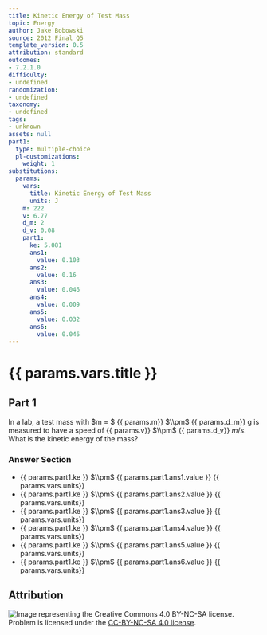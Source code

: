```yaml
---
title: Kinetic Energy of Test Mass
topic: Energy
author: Jake Bobowski
source: 2012 Final Q5
template_version: 0.5
attribution: standard
outcomes:
- 7.2.1.0
difficulty:
- undefined
randomization:
- undefined
taxonomy:
- undefined
tags:
- unknown
assets: null
part1:
  type: multiple-choice
  pl-customizations:
    weight: 1
substitutions:
  params:
    vars:
      title: Kinetic Energy of Test Mass
      units: J
    m: 222
    v: 6.77
    d_m: 2
    d_v: 0.08
    part1:
      ke: 5.081
      ans1:
        value: 0.103
      ans2:
        value: 0.16
      ans3:
        value: 0.046
      ans4:
        value: 0.009
      ans5:
        value: 0.032
      ans6:
        value: 0.046
---
```

# {{ params.vars.title }}
## Part 1

In a lab, a test mass with $m = $ {{ params.m}} $\\pm$ {{ params.d_m}} g is measured to have a speed of {{ params.v}} $\\pm$ {{ params.d_v}} $m/s$. What is the kinetic energy of the mass?

### Answer Section

- {{ params.part1.ke }} $\\pm$ {{ params.part1.ans1.value }} {{ params.vars.units}}
- {{ params.part1.ke }} $\\pm$ {{ params.part1.ans2.value }} {{ params.vars.units}}
- {{ params.part1.ke }} $\\pm$ {{ params.part1.ans3.value }} {{ params.vars.units}}
- {{ params.part1.ke }} $\\pm$ {{ params.part1.ans4.value }} {{ params.vars.units}}
- {{ params.part1.ke }} $\\pm$ {{ params.part1.ans5.value }} {{ params.vars.units}}
- {{ params.part1.ke }} $\\pm$ {{ params.part1.ans6.value }} {{ params.vars.units}}

## Attribution

![Image representing the Creative Commons 4.0 BY-NC-SA license.](https://mirrors.creativecommons.org/presskit/buttons/88x31/png/by-nc-sa.png) Problem is licensed under the [CC-BY-NC-SA 4.0 license](https://creativecommons.org/licenses/by-nc-sa/4.0/).